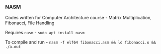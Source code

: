 ### NASM

Codes written for Computer Architecture course - Matrix Multiplication, Fibonacci, File Handling

Requires `nasm` - `sudo apt install nasm`

To compile and run - `nasm -f elf64 fibonacci.asm && ld fibonacci.o && ./a.out`
